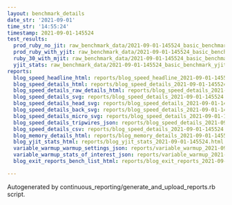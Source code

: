 ```yaml
---
layout: benchmark_details
date_str: '2021-09-01'
time_str: '14:55:24'
timestamp: 2021-09-01-145524
test_results:
  prod_ruby_no_jit: raw_benchmark_data/2021-09-01-145524_basic_benchmark_prod_ruby_no_jit.json
  prod_ruby_with_yjit: raw_benchmark_data/2021-09-01-145524_basic_benchmark_prod_ruby_with_yjit.json
  ruby_30_with_mjit: raw_benchmark_data/2021-09-01-145524_basic_benchmark_ruby_30_with_mjit.json
  yjit_stats: raw_benchmark_data/2021-09-01-145524_basic_benchmark_yjit_stats.json
reports:
  blog_speed_headline_html: reports/blog_speed_headline_2021-09-01-145524.html
  blog_speed_details_html: reports/blog_speed_details_2021-09-01-145524.html
  blog_speed_details_raw_details_html: reports/blog_speed_details_2021-09-01-145524.raw_details.html
  blog_speed_details_svg: reports/blog_speed_details_2021-09-01-145524.svg
  blog_speed_details_head_svg: reports/blog_speed_details_2021-09-01-145524.head.svg
  blog_speed_details_back_svg: reports/blog_speed_details_2021-09-01-145524.back.svg
  blog_speed_details_micro_svg: reports/blog_speed_details_2021-09-01-145524.micro.svg
  blog_speed_details_tripwires_json: reports/blog_speed_details_2021-09-01-145524.tripwires.json
  blog_speed_details_csv: reports/blog_speed_details_2021-09-01-145524.csv
  blog_memory_details_html: reports/blog_memory_details_2021-09-01-145524.html
  blog_yjit_stats_html: reports/blog_yjit_stats_2021-09-01-145524.html
  variable_warmup_warmup_settings_json: reports/variable_warmup_2021-09-01-145524.warmup_settings.json
  variable_warmup_stats_of_interest_json: reports/variable_warmup_2021-09-01-145524.stats_of_interest.json
  blog_exit_reports_bench_list_html: reports/blog_exit_reports_2021-09-01-145524.bench_list.html

---
```

Autogenerated by continuous_reporting/generate_and_upload_reports.rb script.
